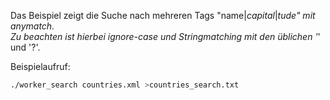 Das Beispiel zeigt die Suche nach mehreren Tags "name|*capital*|*tude" mit *anymatch*.  
Zu beachten ist hierbei ignore-case und Stringmatching mit den üblichen '*' und '?'.  

Beispielaufruf:
```bash
./worker_search countries.xml >countries_search.txt
```
